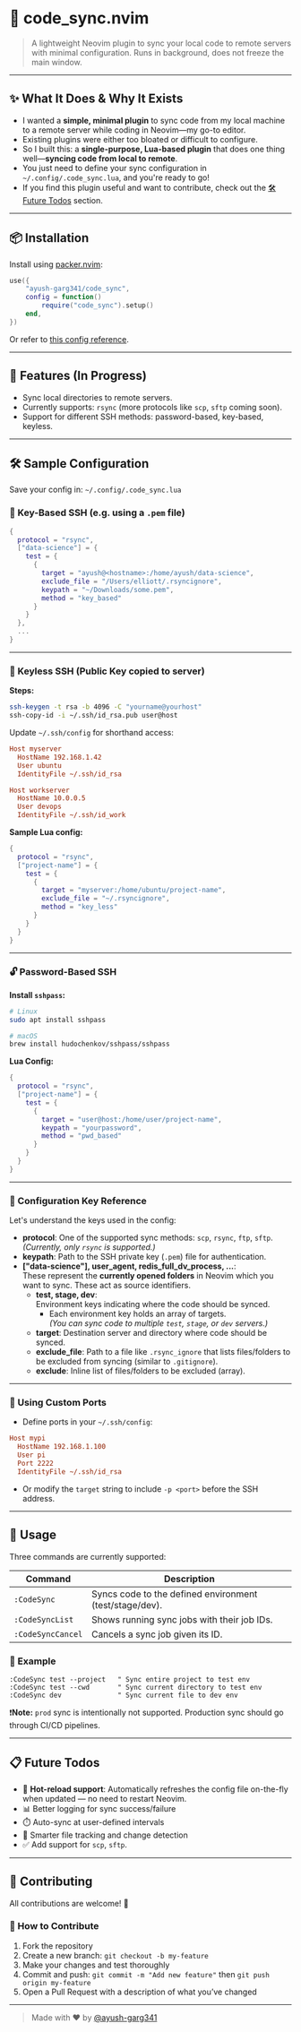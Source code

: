 # 🔁 code_sync.nvim

> A lightweight Neovim plugin to sync your local code to remote servers with minimal configuration. Runs in background, does not freeze the main window.

---

## ✨ What It Does & Why It Exists

- I wanted a **simple, minimal plugin** to sync code from my local machine to a remote server while coding in Neovim—my go-to editor.
- Existing plugins were either too bloated or difficult to configure.
- So I built this: a **single-purpose, Lua-based plugin** that does one thing well—**syncing code from local to remote**.
- You just need to define your sync configuration in `~/.config/.code_sync.lua`, and you're ready to go!
- If you find this plugin useful and want to contribute, check out the [🛠️ Future Todos](#-future-todos) section.

---

## 📦 Installation

Install using [packer.nvim](https://github.com/wbthomason/packer.nvim):

```lua
use({
    "ayush-garg341/code_sync",
    config = function()
        require("code_sync").setup()
    end,
})
```

Or refer to [this config reference](https://github.com/ayush-garg341/Neovim-from-scratch-ayush/blob/feature/personal-nvim-config/lua/user/plugins.lua#L113).

---

## 🚀 Features (In Progress)

- Sync local directories to remote servers.
- Currently supports: `rsync` (more protocols like `scp`, `sftp` coming soon).
- Support for different SSH methods: password-based, key-based, keyless.

---

## 🛠️ Sample Configuration

Save your config in: `~/.config/.code_sync.lua`

### 🔐 Key-Based SSH (e.g. using a `.pem` file)

```lua
{
  protocol = "rsync",
  ["data-science"] = {
    test = {
      {
        target = "ayush@<hostname>:/home/ayush/data-science",
        exclude_file = "/Users/elliott/.rsyncignore",
        keypath = "~/Downloads/some.pem",
        method = "key_based"
      }
    }
  },
  ...
}
```

---

### 🔑 Keyless SSH (Public Key copied to server)

**Steps:**

```bash
ssh-keygen -t rsa -b 4096 -C "yourname@yourhost"
ssh-copy-id -i ~/.ssh/id_rsa.pub user@host
```

Update `~/.ssh/config` for shorthand access:

```ini
Host myserver
  HostName 192.168.1.42
  User ubuntu
  IdentityFile ~/.ssh/id_rsa

Host workserver
  HostName 10.0.0.5
  User devops
  IdentityFile ~/.ssh/id_work
```

**Sample Lua config:**

```lua
{
  protocol = "rsync",
  ["project-name"] = {
    test = {
      {
        target = "myserver:/home/ubuntu/project-name",
        exclude_file = "~/.rsyncignore",
        method = "key_less"
      }
    }
  }
}
```

---

### 🔓 Password-Based SSH

**Install `sshpass`:**

```bash
# Linux
sudo apt install sshpass

# macOS
brew install hudochenkov/sshpass/sshpass
```

**Lua Config:**

```lua
{
  protocol = "rsync",
  ["project-name"] = {
    test = {
      {
        target = "user@host:/home/user/project-name",
        keypath = "yourpassword",
        method = "pwd_based"
      }
    }
  }
}
```

--- 

### 🧾 Configuration Key Reference

Let's understand the keys used in the config:

- **protocol**: One of the supported sync methods: `scp`, `rsync`, `ftp`, `sftp`.  
  _(Currently, only `rsync` is supported.)_
- **keypath**: Path to the SSH private key (`.pem`) file for authentication.
- **["data-science"], user_agent, redis_full_dv_process, ...**:  
  These represent the **currently opened folders** in Neovim which you want to sync. These act as source identifiers.
  - **test, stage, dev**:  
    Environment keys indicating where the code should be synced.
    - Each environment key holds an array of targets.  
      _(You can sync code to multiple `test`, `stage`, or `dev` servers.)_
  - **target**: Destination server and directory where code should be synced.
  - **exclude_file**: Path to a file like `.rsync_ignore` that lists files/folders to be excluded from syncing (similar to `.gitignore`).
  - **exclude**: Inline list of files/folders to be excluded (array).

---

### 🔁 Using Custom Ports

- Define ports in your `~/.ssh/config`:
```ini
Host mypi
  HostName 192.168.1.100
  User pi
  Port 2222
  IdentityFile ~/.ssh/id_rsa
```

- Or modify the `target` string to include `-p <port>` before the SSH address.

---

## 🧪 Usage

Three commands are currently supported:

| Command            | Description                                                  |
|--------------------|--------------------------------------------------------------|
| `:CodeSync`        | Syncs code to the defined environment (test/stage/dev).      |
| `:CodeSyncList`    | Shows running sync jobs with their job IDs.                  |
| `:CodeSyncCancel`  | Cancels a sync job given its ID.                             |

### 🔧 Example

```vim
:CodeSync test --project   " Sync entire project to test env
:CodeSync test --cwd       " Sync current directory to test env
:CodeSync dev              " Sync current file to dev env
```

❗**Note:** `prod` sync is intentionally not supported. Production sync should go through CI/CD pipelines.

---

## 📋 Future Todos

- 🔄 **Hot-reload support**: Automatically refreshes the config file on-the-fly when updated — no need to restart Neovim.
- 📊 Better logging for sync success/failure
- ⏱️ Auto-sync at user-defined intervals
- 🧠 Smarter file tracking and change detection
- ✅ Add support for `scp`, `sftp`.

---

## 🤝 Contributing

All contributions are welcome! 🚀

### 📌 How to Contribute

1. Fork the repository
2. Create a new branch: `git checkout -b my-feature`
3. Make your changes and test thoroughly
4. Commit and push: `git commit -m "Add new feature"` then `git push origin my-feature`
5. Open a Pull Request with a description of what you’ve changed

---

> Made with ❤️ by [@ayush-garg341](https://github.com/ayush-garg341)

